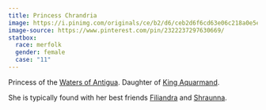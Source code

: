 ```yaml
---
title: Princess Chrandria
image: https://i.pinimg.com/originals/ce/b2/d6/ceb2d6f6cd63e06c218a0e5e706673f9.jpg
image-source: https://www.pinterest.com/pin/2322237297630669/
statbox:
  race: merfolk
  gender: female
  case: "11"
---
```


Princess of the [Waters of Antigua](../locales/antigua).
Daughter of [King Aquarmand](aquarmand).

She is typically found with her best friends
[Filiandra](filiandra) and [Shraunna](shraunna).
